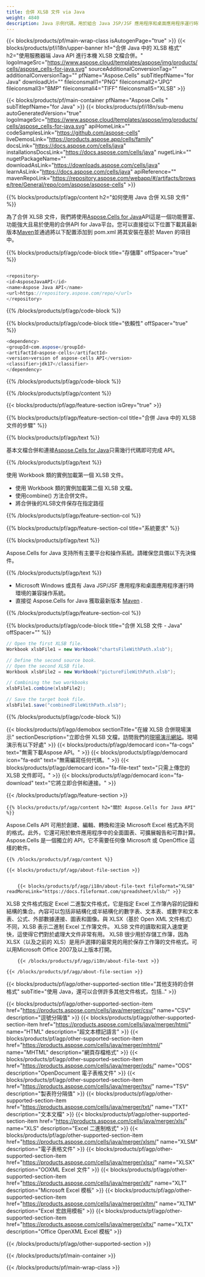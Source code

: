 ```yaml
---
title: 合併 XLSB 文件 via Java
weight: 4840
description: Java 示例代碼，用於組合 Java JSP/JSF 應用程序和桌面應用程序運行時環境上的 XLSB 文檔。
---
```

{{< blocks/products/pf/main-wrap-class isAutogenPage="true" >}}
{{< blocks/products/pf/i18n/upper-banner h1="合併 Java 中的 XLSB 格式" h2="使用服務器端 Java API 進行本機 XLSB 文檔合併。" logoImageSrc="https://www.aspose.cloud/templates/aspose/img/products/cells/aspose_cells-for-java.svg" sourceAdditionalConversionTag="" additionalConversionTag="" pfName="Aspose.Cells" subTitlepfName="for Java" downloadUrl="" fileiconsmall1="PNG" fileiconsmall2="JPG" fileiconsmall3="BMP" fileiconsmall4="TIFF" fileiconsmall5="XLSB" >}}

{{< blocks/products/pf/main-container pfName="Aspose.Cells " subTitlepfName="for Java" >}}
{{< blocks/products/pf/i18n/sub-menu autoGeneratedVersion="true" logoImageSrc="https://www.aspose.cloud/templates/aspose/img/products/cells/aspose_cells-for-java.svg" apiHomeLink="" codeSamplesLink="https://github.com/aspose-cells" liveDemosLink="https://products.aspose.app/cells/family" docsLink="https://docs.aspose.com/cells/java" installationsDocsLink="https://docs.aspose.com/cells/java" nugetLink="" nugetPackageName="" downloadAsLink="https://downloads.aspose.com/cells/java" learnAsLink="https://docs.aspose.com/cells/java" apiReference="" mavenRepoLink="https://repository.aspose.com/webapp/#/artifacts/browse/tree/General/repo/com/aspose/aspose-cells" >}}

{{% blocks/products/pf/agp/content h2="如何使用 Java 合併 XLSB 文件" %}}

為了合併 XLSB 文件，我們將使用[Aspose.Cells for Java](https://products.aspose.com/cells/java)API這是一個功能豐富、功能強大且易於使用的合併API for Java平台。您可以直接從以下位置下載其最新版本[Maven](https://repository.aspose.com/webapp/#/artifacts/browse/tree/General/repo/com/aspose/aspose-cells)並通過將以下配置添加到 pom.xml 將其安裝在基於 Maven 的項目中。

{{% blocks/products/pf/agp/code-block title="存儲庫" offSpacer="true" %}}

```cs

<repository>
<id>AsposeJavaAPI</id>
<name>Aspose Java API</name>
<url>https://repository.aspose.com/repo/</url>
</repository>

```

{{% /blocks/products/pf/agp/code-block %}}

{{% blocks/products/pf/agp/code-block title="依賴性" offSpacer="true" %}}

```cs
<dependency>
<groupId>com.aspose</groupId>
<artifactId>aspose-cells</artifactId>
<version>version of aspose-cells API</version>
<classifier>jdk17</classifier>
</dependency>

```

{{% /blocks/products/pf/agp/code-block %}}

{{% /blocks/products/pf/agp/content %}}

{{< blocks/products/pf/agp/feature-section isGrey="true" >}}

{{% blocks/products/pf/agp/feature-section-col title="合併 Java 中的 XLSB 文件的步驟" %}}

{{% blocks/products/pf/agp/text %}}

基本文檔合併和連接[Aspose.Cells for Java](https://products.aspose.com/cells/java)只需幾行代碼即可完成 API。

{{% /blocks/products/pf/agp/text %}}

使用 Workbook 類的實例加載第一個 XLSB 文件。
+ 使用 Workbook 類的實例加載第二個 XLSB 文檔。
+ 使用combine() 方法合併文件。
+ 將合併後的XLSB文件保存在指定路徑

{{% /blocks/products/pf/agp/feature-section-col %}}

{{% blocks/products/pf/agp/feature-section-col title="系統要求" %}}

{{% blocks/products/pf/agp/text %}}

Aspose.Cells for Java 支持所有主要平台和操作系統。請確保您具備以下先決條件。

{{% /blocks/products/pf/agp/text %}}

-  Microsoft Windows 或具有 Java JSP/JSF 應用程序和桌面應用程序運行時環境的兼容操作系統。
- 直接從 Aspose.Cells for Java 獲取最新版本
 [Maven](https://repository.aspose.com/webapp/#/artifacts/browse/tree/General/repo/com/aspose/aspose-cells)  .

{{% /blocks/products/pf/agp/feature-section-col %}}

{{% blocks/products/pf/agp/code-block title="合併 XLSB 文件 - Java" offSpacer="" %}}

```cs
// Open the first XLSB file.
Workbook xlsbFile1 = new Workbook("chartsFileWithPath.xlsb");

// Define the second source book.
// Open the second XLSB file.
Workbook xlsbFile2 = new Workbook("pictureFileWithPath.xlsb");

// Combining the two workbooks
xlsbFile1.combine(xlsbFile2);

// Save the target book file.
xlsbFile1.save("combinedFileWithPath.xlsb");  

```

{{% /blocks/products/pf/agp/code-block %}}

{{< blocks/products/pf/agp/demobox sectionTitle="在線 XLSB 合併現場演示" sectionDescription="立即合併 XLSB 文檔，訪問我們的[現場演示網站](https://products.aspose.app/cells/merger)。現場演示有以下好處" >}}
            {{< blocks/products/pf/agp/democard icon="fa-cogs" text="無需下載Aspose API。" >}}
            {{< blocks/products/pf/agp/democard icon="fa-edit" text="無需編寫任何代碼。" >}}
            {{< blocks/products/pf/agp/democard icon="fa-file-text" text="只需上傳您的 XLSB 文件即可。" >}}
            {{< blocks/products/pf/agp/democard icon="fa-download" text="它將立即合併和連接。" >}}

{{< /blocks/products/pf/agp/feature-section >}}

<!-- aboutfile Starts -->

    {{% blocks/products/pf/agp/content h2="關於 Aspose.Cells for Java API" %}}

 Aspose.Cells API 可用於創建、編輯、轉換和渲染 Microsoft Excel 格式為不同的格式。此外，它還可用於軟件應用程序中的全面圖表、可擴展報告和可靠計算。 Aspose.Cells 是一個獨立的 API，它不需要任何像 Microsoft 或 OpenOffice 這樣的軟件。



    {{% /blocks/products/pf/agp/content %}}

    {{< blocks/products/pf/agp/about-file-section >}}


        {{< blocks/products/pf/agp/i18n/about-file-text fileFormat="XLSB" readMoreLink="https://docs.fileformat.com/spreadsheet/xlsb/" >}}
XLSB 文件格式指定 Excel 二進製文件格式，它是指定 Excel 工作簿內容的記錄和結構的集合。內容可以包括非結構化或半結構化的數字表、文本表、或數字和文本表、公式、外部數據連接、圖表和圖像。與 XLSX（基於 Open XML 文件格式）不同，XLSB 表示二進制 Excel 工作簿文件。 XLSB 文件的讀取和寫入速度更快，這使得它們對於處理大文件非常有用。 XLSB 很少用於存儲工作簿，因為 XLSX（以及之前的 XLS）是用戶選擇的最常見的用於保存工作簿的文件格式。可以用Microsoft Office 2007及以上版本打開。

        {{< /blocks/products/pf/agp/i18n/about-file-text >}}

    {{< /blocks/products/pf/agp/about-file-section >}}

<!-- aboutfile Ends -->

{{< blocks/products/pf/agp/other-supported-section title="其他支持的合併格式" subTitle="使用 Java，還可以合併許多其他文件格式，包括.." >}}

{{< blocks/products/pf/agp/other-supported-section-item href="https://products.aspose.com/cells/java/merger/csv/" name="CSV" description="逗號分隔值" >}}
{{< blocks/products/pf/agp/other-supported-section-item href="https://products.aspose.com/cells/java/merger/html/" name="HTML" description="超文本標記語言" >}}
{{< blocks/products/pf/agp/other-supported-section-item href="https://products.aspose.com/cells/java/merger/mhtml/" name="MHTML" description="網頁存檔格式" >}}
{{< blocks/products/pf/agp/other-supported-section-item href="https://products.aspose.com/cells/java/merger/ods/" name="ODS" description="OpenDocument 電子表格文件" >}}
{{< blocks/products/pf/agp/other-supported-section-item href="https://products.aspose.com/cells/java/merger/tsv/" name="TSV" description="製表符分隔值" >}}
{{< blocks/products/pf/agp/other-supported-section-item href="https://products.aspose.com/cells/java/merger/txt/" name="TXT" description="文本文檔" >}}
{{< blocks/products/pf/agp/other-supported-section-item href="https://products.aspose.com/cells/java/merger/xls/" name="XLS" description="Excel 二進制格式" >}}
{{< blocks/products/pf/agp/other-supported-section-item href="https://products.aspose.com/cells/java/merger/xlsm/" name="XLSM" description="電子表格文件" >}}
{{< blocks/products/pf/agp/other-supported-section-item href="https://products.aspose.com/cells/java/merger/xlsx/" name="XLSX" description="OOXML Excel 文件" >}}
{{< blocks/products/pf/agp/other-supported-section-item href="https://products.aspose.com/cells/java/merger/xlt/" name="XLT" description="Microsoft Excel 模板" >}}
{{< blocks/products/pf/agp/other-supported-section-item href="https://products.aspose.com/cells/java/merger/xltm/" name="XLTM" description="Excel 宏啟用模板" >}}
{{< blocks/products/pf/agp/other-supported-section-item href="https://products.aspose.com/cells/java/merger/xltx/" name="XLTX" description="Office OpenXML Excel 模板" >}}

{{< /blocks/products/pf/agp/other-supported-section >}}

{{< /blocks/products/pf/main-container >}}
    
{{< /blocks/products/pf/main-wrap-class >}}
